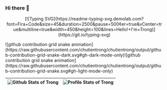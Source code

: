 ### Hi there 👋
<p align="center">
  [![Typing SVG](https://readme-typing-svg.demolab.com?font=Fira+Code&size=45&duration=2500&pause=500&center=true&vCenter=true&multiline=true&width=450&height=100&lines=Hello!+I'm+Trong)](https://git.io/typing-svg)
</p>
![github contribution grid snake animation](https://raw.githubusercontent.com/chutientrong/chutientrong/output/github-contribution-grid-snake-dark.svg#gh-dark-mode-only)![github contribution grid snake animation](https://raw.githubusercontent.com/chutientrong/chutientrong/output/github-contribution-grid-snake.svg#gh-light-mode-only)

| ![Github Stats of Trong](https://github-readme-stats.vercel.app/api?username=chutientrong&show_icons=true&theme=buefy)  | ![Profile Stats of Trong](https://github-readme-stats.vercel.app/api/top-langs/?username=chutientrong&layout=compact&hide=html&theme=buefy) |
| :-------------: | :-------------: |
